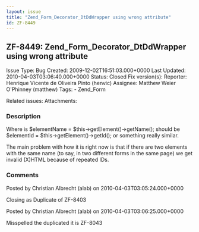 ```yaml
---
layout: issue
title: "Zend_Form_Decorator_DtDdWrapper using wrong attribute"
id: ZF-8449
---
```


ZF-8449: Zend\_Form\_Decorator\_DtDdWrapper using wrong attribute
-----------------------------------------------------------------

 Issue Type: Bug Created: 2009-12-02T16:51:03.000+0000 Last Updated: 2010-04-03T03:06:40.000+0000 Status: Closed Fix version(s): 
 Reporter:  Henrique Vicente de Oliveira Pinto (henvic)  Assignee:  Matthew Weier O'Phinney (matthew)  Tags: - Zend\_Form
 
 Related issues: 
 Attachments: 
### Description

Where is $elementName = $this->getElement()->getName(); should be $elementId = $this->getElement()->getId(); or something really similar.

The main problem with how it is right now is that if there are two elements with the same name (to say, in two different forms in the same page) we get invalid (X)HTML because of repeated IDs.

 

 

### Comments

Posted by Christian Albrecht (alab) on 2010-04-03T03:05:24.000+0000

Closing as Duplicate of ZF-8403

 

 

Posted by Christian Albrecht (alab) on 2010-04-03T03:06:25.000+0000

Misspelled the duplicated it is ZF-8043

 

 